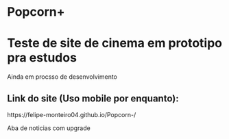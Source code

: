 # Popcorn+
<h1>Teste de site de cinema em prototipo pra estudos</h1>
<p>Ainda em procsso de desenvolvimento</p>
<h2>Link do site (Uso mobile por enquanto):</h2>
<p>https://felipe-monteiro04.github.io/Popcorn-/</p>
Aba de noticias com upgrade
